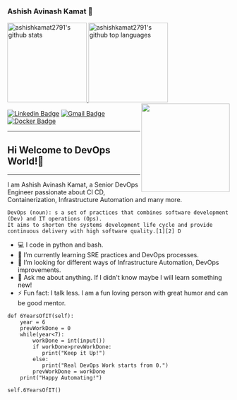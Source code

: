 ### Ashish Avinash Kamat 👋

<a href="https://github.com/ashishkamat2791">
  <img height="180em" src="https://github-readme-stats.vercel.app/api?username=ashishkamat2791&show_icons=true&theme=graywhite&count_private=true" alt="ashishkamat2791's github stats" />
  <img height="180em" src="https://github-readme-stats.vercel.app/api/top-langs/?username=ashishkamat2791&theme=graywhite&layout=compact" alt="ashishkamat2791's github top languages" />
</a>
<img align='right' src="https://media.giphy.com/media/KzJkzjggfGN5Py6nkT/giphy.gif" width="200">

 [![Linkedin Badge](https://img.shields.io/badge/-ashishkamat2791-blue?style=flat-square&logo=Linkedin&logoColor=white&link=https://www.linkedin.com/in/ashish-k-80b1674a/)](https://www.linkedin.com/in/ashish-k-80b1674a/) 
[![Gmail Badge](https://img.shields.io/badge/-ashishkamat91@gmail.com-c14438?style=flat-square&logo=Gmail&logoColor=white&link=mailto:ashishkamat91@gmail.com)](ashishkamat91@gmail.com)
[![Docker Badge](https://img.shields.io/badge/Docker-Docker%20Hub-orange)](https://hub.docker.com/u/ashishkamat2791)

---
## Hi  Welcome to DevOps World!👋
---
I am Ashish Avinash Kamat, a Senior DevOps Engineer passionate about CI CD, Containerization, Infrastructure Automation and many more. 

```
DevOps (noun): s a set of practices that combines software development (Dev) and IT operations (Ops). 
It aims to shorten the systems development life cycle and provide continuous delivery with high software quality.[1][2] D
```
- :computer: I code in python and bash.
- 🌱 I’m currently learning SRE practices and DevOps processes.
- 👯 I’m looking for different ways of Infrastructure Automation, DevOps improvements.
- 💬 Ask me about anything. If I didn't know maybe I will learn something new!
- ⚡ Fun fact: I talk less. I am a fun loving person with great humor and can be good mentor.

```
def 6YearsOfIT(self):
    year = 6
    prevWorkDone = 0
    while(year<7):
        workDone = int(input())
        if workDone>prevWorkDone:
           print("Keep it Up!")
        else:
           print("Real DevOps Work starts from 0.")
        prevWorkDone = workDone 
    print("Happy Automating!")
    
self.6YearsOfIT()
```
